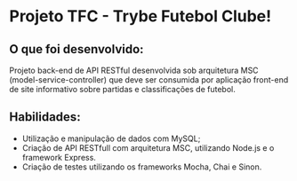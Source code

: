 # Projeto TFC - Trybe Futebol Clube!

## O que foi desenvolvido:

Projeto back-end de API RESTful desenvolvida sob arquitetura MSC (model-service-controller) que deve ser consumida por aplicação front-end de site informativo sobre partidas e classificações de futebol.

## Habilidades:
- Utilização e manipulação de dados com MySQL;
- Criação de API RESTfull com arquitetura MSC, utilizando Node.js e o framework Express.
- Criação de testes utilizando os frameworks Mocha, Chai e Sinon.